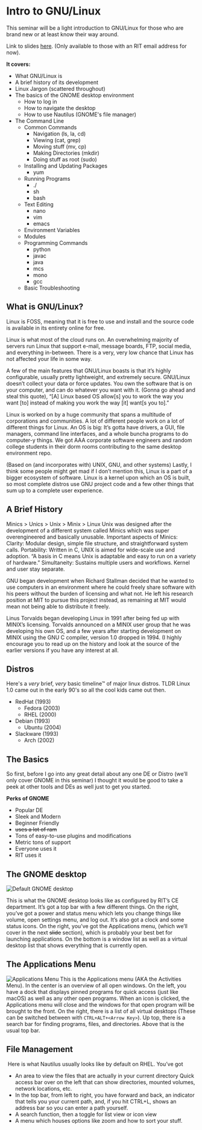 # Intro to GNU/Linux

This seminar will be a light introduction to GNU/Linux for those who are brand new or at least know their way around.

Link to slides [here](https://docs.google.com/presentation/d/14ia1Dp34B1xmx9fCBu5X7Xu4dv563XABAFjvPaCinRs/edit?usp=sharing). (Only available to those with an RIT email address for now).

**It covers:**
- What GNU/Linux is
- A brief history of its development
- Linux Jargon (scattered throughout)
- The basics of the GNOME desktop environment
  - How to log in
  - How to navigate the desktop
  - How to use Nautilus (GNOME's file manager)
- The Command Line
  - Common Commands
    - Navigation (ls, la, cd)
    - Viewing (cat, grep)
    - Moving stuff (mv, cp)
    - Making Directories (mkdir)
    - Doing stuff as root (sudo)
  - Installing and Updating Packages
    - yum
  - Running Programs
    - ./
    - sh
    - bash
  - Text Editing
    - nano
    - vim
    - emacs
  - Environment Variables
  - Modules
  - Programming Commands
    - python
    - javac
    - java
    - mcs
    - mono
    - gcc
  - Basic Troubleshooting

## What is GNU/Linux?
Linux is FOSS, meaning that it is free to use and install and the source code is available in its entirety online for free.

Linux is what most of the cloud runs on. An overwhelming majority of servers run Linux that support e-mail, message boards, FTP, social media, and everything in-between. There is a very, very low chance that Linux has not affected your life in some way.

A few of the main features that GNU/Linux boasts is that it’s highly configurable, usually pretty lightweight, and extremely secure. GNU/Linux doesn’t collect your data or force updates. You own the software that is on your computer, and can do whatever you want with it. (Gonna go ahead and steal this quote), “[A] Linux based OS allow[s] you to work the way you want [to] instead of making you work the way [it] want[s you to].”

Linux is worked on by a huge community that spans a multitude of corporations and communities. A lot of different people work on a lot of different things for Linux. An OS is big: It’s gotta have drivers, a GUI, file managers, command line interfaces, and a whole buncha programs to do computer-y things. We got AAA corporate software engineers and random college students in their dorm rooms contributing to the same desktop environment repo.

(Based on (and incorporates with) UNIX, GNU, and other systems)
Lastly, I think some people might get mad if I don’t mention this, Linux is a part of a bigger ecosystem of software. Linux is a kernel upon which an OS is built, so most complete distros use GNU project code and a few other things that sum up to a complete user experience.

## A Brief History

Minics > Unics > Unix > Minix > Linux
Unix was designed after the development of a different system called Minics which was super overengineered and basically unusable.
Important aspects of Minics:
    Clarity: Modular design, simple file structure, and straightforward system calls.
    Portability: Written in C, UNIX is aimed for wide-scale use and adoption.
“A basis in C means Unix is adaptable and easy to run on a variety of hardware.”
Simultaneity: Sustains multiple users and workflows. Kernel and user stay separate.

GNU began development when Richard Stallman decided that he wanted to use computers in an environment where he could freely share software with his peers without the burden of licensing and what not. He left his research position at MIT to pursue this project instead, as remaining at MIT would mean not being able to distribute it freely.

Linus Torvalds began developing Linux in 1991 after being fed up with MINIX’s licensing. Torvalds announced on a MINIX  user group that he was developing his own OS, and a few years after starting development on MINIX using the GNU C compiler, version 1.0 dropped in 1994. (I highly encourage you to read up on the history and look at the source of the earlier versions if you have any interest at all.

## Distros

Here's a _very_ brief, _very_ basic timeline™ of major linux distros. TLDR Linux 1.0 came out in the early 90's so all the cool kids came out then.

- RedHat (1993)
  - Fedora (2003)
  - RHEL (2000)
- Debian (1993)
  - Ubuntu (2004)
- Slackware (1993)
  - Arch (2002)

## The Basics
So first, before I go into any great detail about any one DE or Distro (we’ll only cover GNOME in this seminar) I thought it would be good to take a peek at other tools and DEs as well just to get you started.

**Perks of GNOME**
- Popular DE
- Sleek and Modern
- Beginner Friendly
- ~~uses a lot of ram~~
- Tons of easy-to-use plugins and modifications
- Metric tons of support
- Everyone uses it
- RIT uses it

## The GNOME desktop

![Default GNOME desktop](https://raw.githubusercontent.com/WillNilges/willnilges.github.io/master/linux_seminar_files/RHEL_gnome_desktop.png)

This is what the GNOME desktop looks like as configured by RIT’s CE department. It’s got a top bar with a few different things. On the right, you’ve got a power and status menu which lets you change things like volume, open settings menu, and log out. It’s also got a clock and some status icons. On the right, you’ve got the Applications menu, (which we’ll cover in the next ~~slide~~ section), which is probably your best bet for launching applications. On the bottom is a window list as well as a virtual desktop list that shows everything that is currently open.

## The Applications Menu
![Applications Menu](https://raw.githubusercontent.com/WillNilges/willnilges.github.io/master/linux_seminar_files/RHEL_gnome_activities.png)
This is the Applications menu (AKA the Activities Menu). In the center is an overview of all open windows. On the left, you have a dock that displays pinned programs for quick access (just like macOS) as well as any other open programs. When an icon is clicked, the Applications menu will close and the windows for that open program will be brought to the front. On the right, there is a list of all virtual desktops (These can be switched between with `CTRL+ALT+<Arrow Key>`). Up top, there is a search bar for finding programs, files, and directories. Above that is the usual top bar.

## File Management
![]()
Here is what Nautilus usually looks like by default on RHEL.
You’ve got
- An area to view the files that are actually in your current directory
Quick access bar over on the left that can show directories, mounted volumes, network locations, etc.
- In the top bar, from left to right, you have forward and back, an indicator that tells you your current path, and, if you hit CTRL+L, shows an address bar so you can enter a path yourself.
- A search function, then a toggle for list view or icon view
- A menu which houses options like zoom and how to sort your stuff.
